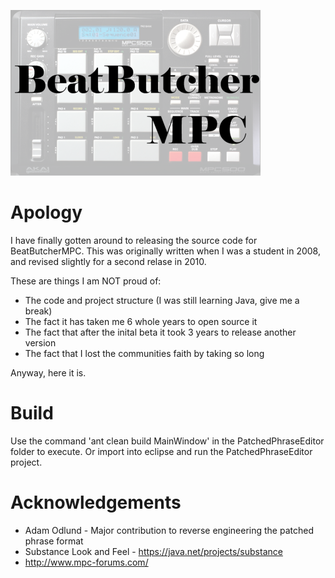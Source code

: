 ![Alt text](https://github.com/guyburton/beatbutchermpc/blob/master/splash.png?raw=true "Logo")

Apology
=======

I have finally gotten around to releasing the source code for BeatButcherMPC. 
This was originally written when I was a student in 2008, and revised slightly for a second relase in 2010. 

These are things I am NOT proud of:

* The code and project structure (I was still learning Java, give me a break)
* The fact it has taken me 6 whole years to open source it
* The fact that after the inital beta it took 3 years to release another version
* The fact that I lost the communities faith by taking so long

Anyway, here it is.

Build
=====

Use the command 'ant clean build MainWindow' in the PatchedPhraseEditor folder to execute. Or import into eclipse and run the PatchedPhraseEditor project.

Acknowledgements
================

* Adam Odlund - Major contribution to reverse engineering the patched phrase format
* Substance Look and Feel - https://java.net/projects/substance
* http://www.mpc-forums.com/
